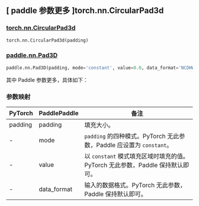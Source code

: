 
## [ paddle 参数更多 ]torch.nn.CircularPad3d

### [torch.nn.CircularPad3d](https://pytorch.org/docs/stable/generated/torch.nn.CircularPad3d.html#circularpad3d)

```python
torch.nn.CircularPad3d(padding)
```

### [paddle.nn.Pad3D](https://www.paddlepaddle.org.cn/documentation/docs/zh/develop/api/paddle/nn/Pad3D_cn.html#pad3d)

```python
paddle.nn.Pad3D(padding, mode='constant', value=0.0, data_format='NCDHW', name=None)
```

其中 Paddle 参数更多，具体如下：
### 参数映射

| PyTorch       | PaddlePaddle | 备注                                                                         |
| ------------- | ------------ | ---------------------------------------------------------------------------- |
| padding       | padding      | 填充大小。                                                                   |
| -             | mode         | `padding` 的四种模式。PyTorch 无此参数，Paddle 应设置为 `constant`。         |
| -             | value        | 以 `constant` 模式填充区域时填充的值。PyTorch 无此参数，Paddle 保持默认即可。|
| -             | data_format  | 输入的数据格式。PyTorch 无此参数，Paddle 保持默认即可。                      |
